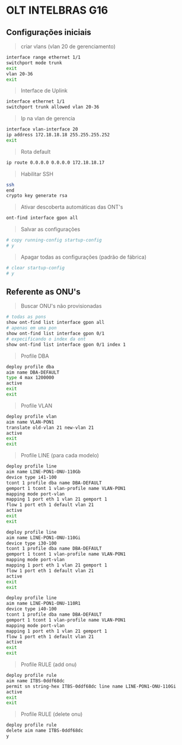# OLT INTELBRAS G16

## Configurações iniciais

> criar vlans (vlan 20 de gerenciamento)

```sh
interface range ethernet 1/1
switchport mode trunk
exit
vlan 20-36
exit
```

> Interface de Uplink

```sh
interface ethernet 1/1
switchport trunk allowed vlan 20-36
```

> Ip na vlan de gerencia

```sh
interface vlan-interface 20
ip address 172.18.18.18 255.255.255.252
exit
```

> Rota default

```sh
ip route 0.0.0.0 0.0.0.0 172.18.18.17
```

> Habilitar SSH

```sh
ssh
end
crypto key generate rsa
```

> Ativar descoberta automáticas das ONT's

```sh
ont-find interface gpon all
```

> Salvar as configurações

```sh
# copy running-config startup-config
# y
```

> Apagar todas as configurações (padrão de fábrica)

```sh
# clear startup-config
# y
```

## Referente as ONU's

> Buscar ONU's não provisionadas

```sh
# todas as pons
show ont-find list interface gpon all
# apenas em uma pon
show ont-find list interface gpon 0/1
# expecificando o index da ont
show ont-find list interface gpon 0/1 index 1
```

> Profile DBA

```sh
deploy profile dba
aim name DBA-DEFAULT
type 4 max 1200000
active
exit
exit
```

> Profile VLAN

```sh
deploy profile vlan
aim name VLAN-PON1
translate old-vlan 21 new-vlan 21
active
exit
exit
```

>Profile LINE (para cada modelo)

```sh
deploy profile line
aim name LINE-PON1-ONU-110Gb
device type i41-100
tcont 1 profile dba name DBA-DEFAULT
gemport 1 tcont 1 vlan-profile name VLAN-PON1
mapping mode port-vlan
mapping 1 port eth 1 vlan 21 gemport 1
flow 1 port eth 1 default vlan 21
active
exit
exit

deploy profile line
aim name LINE-PON1-ONU-110Gi
device type i30-100
tcont 1 profile dba name DBA-DEFAULT
gemport 1 tcont 1 vlan-profile name VLAN-PON1
mapping mode port-vlan
mapping 1 port eth 1 vlan 21 gemport 1
flow 1 port eth 1 default vlan 21
active
exit
exit

deploy profile line
aim name LINE-PON1-ONU-110R1
device type i40-100
tcont 1 profile dba name DBA-DEFAULT
gemport 1 tcont 1 vlan-profile name VLAN-PON1
mapping mode port-vlan
mapping 1 port eth 1 vlan 21 gemport 1
flow 1 port eth 1 default vlan 21
active
exit
exit    
```

> Profile RULE (add onu)

```sh
deploy profile rule
aim name ITBS-0ddf68dc
permit sn string-hex ITBS-0ddf68dc line name LINE-PON1-ONU-110Gi
active
exit
exit
```

> Profile RULE (delete onu)

```sh
deploy profile rule
delete aim name ITBS-0ddf68dc
y
```
